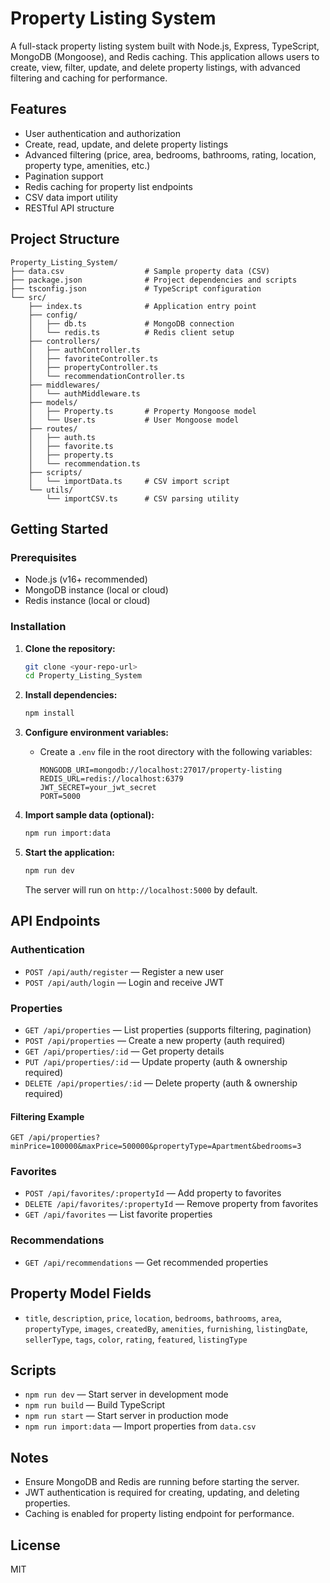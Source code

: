 
# Property Listing System

A full-stack property listing system built with Node.js, Express, TypeScript, MongoDB (Mongoose), and Redis caching. This application allows users to create, view, filter, update, and delete property listings, with advanced filtering and caching for performance.

## Features

- User authentication and authorization
- Create, read, update, and delete property listings
- Advanced filtering (price, area, bedrooms, bathrooms, rating, location, property type, amenities, etc.)
- Pagination support
- Redis caching for property list endpoints
- CSV data import utility
- RESTful API structure

## Project Structure

```
Property_Listing_System/
├── data.csv                  # Sample property data (CSV)
├── package.json              # Project dependencies and scripts
├── tsconfig.json             # TypeScript configuration
└── src/
    ├── index.ts              # Application entry point
    ├── config/
    │   ├── db.ts             # MongoDB connection
    │   └── redis.ts          # Redis client setup
    ├── controllers/
    │   ├── authController.ts
    │   ├── favoriteController.ts
    │   ├── propertyController.ts
    │   └── recommendationController.ts
    ├── middlewares/
    │   └── authMiddleware.ts
    ├── models/
    │   ├── Property.ts       # Property Mongoose model
    │   └── User.ts           # User Mongoose model
    ├── routes/
    │   ├── auth.ts
    │   ├── favorite.ts
    │   ├── property.ts
    │   └── recommendation.ts
    ├── scripts/
    │   └── importData.ts     # CSV import script
    └── utils/
        └── importCSV.ts      # CSV parsing utility
```

## Getting Started

### Prerequisites
- Node.js (v16+ recommended)
- MongoDB instance (local or cloud)
- Redis instance (local or cloud)

### Installation

1. **Clone the repository:**
   ```sh
   git clone <your-repo-url>
   cd Property_Listing_System
   ```
2. **Install dependencies:**
   ```sh
   npm install
   ```
3. **Configure environment variables:**
   - Create a `.env` file in the root directory with the following variables:
     ```env
     MONGODB_URI=mongodb://localhost:27017/property-listing
     REDIS_URL=redis://localhost:6379
     JWT_SECRET=your_jwt_secret
     PORT=5000
     ```

4. **Import sample data (optional):**
   ```sh
   npm run import:data
   ```

5. **Start the application:**
   ```sh
   npm run dev
   ```
   The server will run on `http://localhost:5000` by default.

## API Endpoints

### Authentication
- `POST /api/auth/register` — Register a new user
- `POST /api/auth/login` — Login and receive JWT

### Properties
- `GET /api/properties` — List properties (supports filtering, pagination)
- `POST /api/properties` — Create a new property (auth required)
- `GET /api/properties/:id` — Get property details
- `PUT /api/properties/:id` — Update property (auth & ownership required)
- `DELETE /api/properties/:id` — Delete property (auth & ownership required)

#### Filtering Example
```
GET /api/properties?minPrice=100000&maxPrice=500000&propertyType=Apartment&bedrooms=3
```

### Favorites
- `POST /api/favorites/:propertyId` — Add property to favorites
- `DELETE /api/favorites/:propertyId` — Remove property from favorites
- `GET /api/favorites` — List favorite properties

### Recommendations
- `GET /api/recommendations` — Get recommended properties

## Property Model Fields
- `title`, `description`, `price`, `location`, `bedrooms`, `bathrooms`, `area`, `propertyType`, `images`, `createdBy`, `amenities`, `furnishing`, `listingDate`, `sellerType`, `tags`, `color`, `rating`, `featured`, `listingType`

## Scripts
- `npm run dev` — Start server in development mode
- `npm run build` — Build TypeScript
- `npm run start` — Start server in production mode
- `npm run import:data` — Import properties from `data.csv`

## Notes
- Ensure MongoDB and Redis are running before starting the server.
- JWT authentication is required for creating, updating, and deleting properties.
- Caching is enabled for property listing endpoint for performance.

## License
MIT

